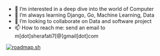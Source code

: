 <!--- - 👋 Hi, I’m Mohammad --->
- 👀 I’m interested in a deep dive into the world of Computer
- 🌱 I’m always learning Django, Go, Machine Learning, Data
- 💞️ I’m looking to collaborate on Data and software project
- 📫 How to reach me: send an email to m[dot]sherafati7[@]gmail[dot]com

<!---
herman72/herman72 is a ✨ special ✨ repository because its `README.md` (this file) appears on your GitHub profile.
You can click the Preview link to take a look at your changes.
--->
[![roadmap.sh](https://roadmap.sh/card/tall/66b8fa9ab64402e0527e53d3?variant=dark)](https://roadmap.sh)
